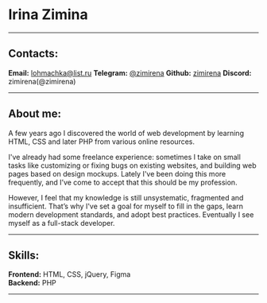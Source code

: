 # Irina Zimina

----
## Contacts:

**Email:** lohmachka@list.ru
**Telegram:** [@zimirena](https://t.me/zimirena)
**Github:** [zimirena](https://github.com/zimirena)
**Discord:** zimirena(@zimirena)

----
## About me:

A few years ago I discovered the world of web development by learning HTML, CSS and later PHP from various online resources.

I've already had some freelance experience: sometimes I take on small tasks like customizing or fixing bugs on existing websites, and building web pages based on design mockups. Lately I've been doing this more frequently, and I’ve come to accept that this should be my profession.

However, I feel that my knowledge is still unsystematic, fragmented and insufficient. That’s why I've set a goal for myself to fill in the gaps, learn modern development standards, and adopt best practices. Eventually I see myself as a full-stack developer.

----
## Skills:

**Frontend:** HTML, CSS, jQuery, Figma  
**Backend:** PHP

----
